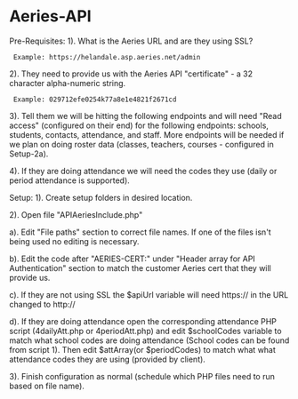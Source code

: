 # Aeries-API
Pre-Requisites:
1). What is the Aeries URL and are they using SSL?

     Example: https://helandale.asp.aeries.net/admin

2). They need to provide us with the Aeries API "certificate" - a 32 character alpha-numeric string.

     Example: 029712efe0254k77a8e1e4821f2671cd

3). Tell them we will be hitting the following endpoints and will need "Read access" (configured on their end) for the following endpoints: schools, students, contacts, attendance, and staff. More endpoints will be needed if we plan on doing roster data (classes, teachers, courses - configured in Setup-2a).

4). If they are doing attendance we will need the codes they use (daily or period attendance is supported).

Setup:
1). Create setup folders in desired location.

2). Open file "APIAeriesInclude.php"

a). Edit "File paths" section to correct file names. If one of the files isn't being used no editing is necessary. 

b). Edit the code after "AERIES-CERT:" under "Header array for API Authentication" section to match the customer Aeries cert that they will provide us.

c). If they are not using SSL the $apiUrl variable will need https:// in the URL changed to http://

d). If they are doing attendance open the corresponding attendance PHP script (4dailyAtt.php or 4periodAtt.php) and edit $schoolCodes variable to match what school codes are doing attendance (School codes can be found from script 1). Then edit $attArray(or $periodCodes) to match what what attendance codes they are using (provided by client). 

3). Finish configuration as normal (schedule which PHP files need to run based on file name).
